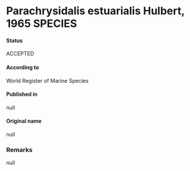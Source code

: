 Parachrysidalis estuarialis Hulbert, 1965 SPECIES
=======

#### Status
ACCEPTED

#### According to
World Register of Marine Species

#### Published in
null

#### Original name
null

### Remarks
null